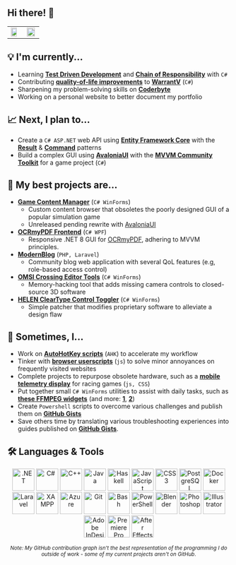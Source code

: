 ## Hi there! 👋

<!--


**sjain882/sjain882** is a ✨ _special_ ✨ repository because its `README.md` (this file)** appears on your GitHub profile.

Here are some ideas to get you started:

- 🔭 I’m currently working on ...
- 🌱 I’m currently learning ...
- 👯 I’m looking to collaborate on ...
- 🤔 I’m looking for help with ...
- 💬 Ask me about ...
- 📫 How to reach me: ...
- 😄 Pronouns: ...
- ⚡ Fun fact: ...
-->

<table align="center">
    <tr>
        <td>
            <img src="https://github-readme-stats.vercel.app/api?username=sjain882&count_private=true&theme=dark" width="80%" height="80%"/>
        </td>
        <td>
            <img src="https://github-readme-stats.vercel.app/api/top-langs/?username=sjain882&layout=compact&theme=dark" width="95%" height="95%"/>
        </td>
    </tr>
</table>

## **💡 I'm currently...**
- Learning **[Test Driven Development](https://en.wikipedia.org/wiki/Test-driven_development)** and **[Chain of Responsibility](https://refactoring.guru/design-patterns/chain-of-responsibility/csharp/example)** with `C#`
- Contributing **[quality-of-life improvements](https://github.com/sjain882/WarrantV/commits/allMyChanges/)** to **[WarrantV](https://www.gta5-mods.com/scripts/warrantv)** (`C#`)
- Sharpening my problem-solving skills on **[Coderbyte](https://coderbyte.com/)**
- Working on a personal website to better document my portfolio

## **📈 Next, I plan to...**
- Create a `C# ASP.NET` web API using **[Entity Framework Core](https://learn.microsoft.com/en-us/ef/core/)** with the **[Result](https://andrewlock.net/working-with-the-result-pattern-part-1-replacing-exceptions-as-control-flow/)** & **[Command](https://refactoring.guru/design-patterns/command/csharp/example)** patterns
- Build a complex GUI using **[AvaloniaUI](https://avaloniaui.net/)** with the **[MVVM Community Toolkit](https://learn.microsoft.com/en-us/dotnet/communitytoolkit/mvvm/)** for a game project (`C#`)

## **🚀 My best projects are...**
- **[Game Content Manager]()** (`C# WinForms`)
    - Custom content browser that obsoletes the poorly designed GUI of a popular simulation game
    - Unreleased pending rewrite with [AvaloniaUI](https://avaloniaui.net/)
‎
- **[OCRmyPDF Frontend](https://github.com/sjain882/OCRmyPDF-WinGUI)** (`C# WPF`)
    - Responsive .NET 8 GUI for [OCRmyPDF](https://github.com/ocrmypdf/OCRmyPDF), adhering to MVVM principles.
‎
- **[ModernBlog](https://github.com/sjain882/Csc348-blog)** (`PHP, Laravel`)
    - Community blog web application with several QoL features (e.g, role-based access control)
‎
- **[OMSI Crossing Editor Tools](https://github.com/sjain882/OMSI-Crossing-Editor-Tools)** (`C# WinForms`)
    - Memory-hacking tool that adds missing camera controls to closed-source 3D software
‎
- **[HELEN ClearType Control Toggler](https://github.com/sjain882/HELEN-ClearType-Toggle)** (`C# WinForms`)
    - Simple patcher that modifies proprietary software to alleviate a design flaw

## **🎨 Sometimes, I...**
- Work on **[AutoHotKey scripts](http://github.com/sjain882/autohotkey-scripts)** (`AHK`) to accelerate my workflow
- Tinker with **[browser userscripts](https://github.com/sjain882/Browser-Tweaks)** (`js`) to solve minor annoyances on frequently visited websites
- Complete projects to repurpose obsolete hardware, such as a **[mobile telemetry display](https://github.com/sjain882/ETS2-Basic-Info-Grid)** for racing games (`js, CSS`)
- Put together small `C# WinForms` utilities to assist with daily tasks, such as **[these FFMPEG widgets](https://github.com/sjain882/FFMPEG-QTTabBar-Tools)** (and more: **[1](https://github.com/sjain882/Ethernet-ForWakeOnLanOnly-Win)**, **[2](https://github.com/sjain882/HTPC-Res-Switcher)**)
- Create `Powershell` scripts to overcome various challenges and publish them on **[GitHub Gists](https://gist.github.com/sjain882)**
- Save others time by translating various troubleshooting experiences into guides published on **[GitHub Gists](https://gist.github.com/sjain882)**.

## **🛠 Languages & Tools**

<div align="center">  
<!-- Desktop Languages -->
<a href="https://dotnet.microsoft.com/download/dotnet-framework" target="_blank"><img src="https://profilinator.rishav.dev/skills-assets/dot-net-original-wordmark.svg" margin="15px" height="50px" alt=".NET"/></a> 
<a href="https://docs.microsoft.com/en-us/dotnet/csharp/" target="_blank"><img src="https://profilinator.rishav.dev/skills-assets/csharp-original.svg" margin="15px" height="50px" alt="C#"/></a>  
<a href="https://www.cplusplus.com/" target="_blank"><img src="https://profilinator.rishav.dev/skills-assets/cplusplus-original.svg" margin="15px" height="50px" alt="C++"/></a>  
<a href="https://www.java.com/" target="_blank"><img src="https://profilinator.rishav.dev/skills-assets/java-original-wordmark.svg" margin="15px" height="50px" alt="Java"/></a>    
<a href="https://www.haskell.org/" target="_blank"><img src="https://profilinator.rishav.dev/skills-assets/haskell.png" margin="15px" height="50px" alt="Haskell"/></a>   
<!-- Web Languages & Technologies-->
<a href="https://www.javascript.com/" target="_blank"><img src="https://profilinator.rishav.dev/skills-assets/javascript-original.svg" margin="15px" height="50px" alt="JavaScript"/></a>  
<a href="https://www.w3schools.com/css/" target="_blank"><img src="https://profilinator.rishav.dev/skills-assets/css3-original-wordmark.svg" margin="15px" height="50px" alt="CSS3"/></a>  
<a href="https://www.postgresql.org/" target="_blank"><img src="https://profilinator.rishav.dev/skills-assets/postgresql-original-wordmark.svg" margin="15px" height="50px" alt="PostgreSQL"/></a> 
<a href="https://www.docker.com/" target="_blank"><img src="https://profilinator.rishav.dev/skills-assets/docker-original-wordmark.svg" margin="15px" height="50px" alt="Docker"/></a>  
<a href="https://laravel.com/" target="_blank"><img src="https://profilinator.rishav.dev/skills-assets/laravel-plain-wordmark.svg" margin="15px" height="50px" alt="Laravel"/></a>   
<a href="https://www.apachefriends.org/" target="_blank"><img src="https://profilinator.rishav.dev/skills-assets/xampp.png"  margin="15px" height="50px" alt="XAMPP"/></a>  
<a href="https://azure.microsoft.com/en-in/" target="_blank"><img src="https://profilinator.rishav.dev/skills-assets/microsoft_azure-icon.svg" margin="15px" height="50px" alt="Azure"/></a>  
<!-- Other -->
<a href="https://github.com/" target="_blank"><img src="https://profilinator.rishav.dev/skills-assets/git-scm-icon.svg" margin="15px" height="50px" alt="Git"/></a>  
<a href="https://www.gnu.org/software/bash/" target="_blank"><img src="https://profilinator.rishav.dev/skills-assets/gnu_bash-icon.svg" margin="15px" height="50px" alt="Bash"/></a>  
<a href="https://docs.microsoft.com/en-us/powershell/" target="_blank"><img src="https://profilinator.rishav.dev/skills-assets/powershell.png" margin="15px" height="50px" alt="PowerShell"/></a>  
<!-- Creative -->
<a href="https://www.blender.org/" target="_blank"><img src="https://profilinator.rishav.dev/skills-assets/blender_community_badge_white.svg" margin="15px" height="50px" alt="Blender"/></a>  
<a href="https://www.adobe.com/in/products/photoshop.html" target="_blank"><img src="https://profilinator.rishav.dev/skills-assets/photoshop-plain.svg" margin="15px" height="50px" alt="Photoshop"/></a>  
<a href="https://www.adobe.com/in/products/illustrator.html" target="_blank"><img src="https://profilinator.rishav.dev/skills-assets/adobe_illustrator-icon.svg" margin="15px" height="50px" alt="Illustrator"/></a> 
<a href="https://www.adobe.com/in/products/indesign.html" target="_blank"><img src="https://profilinator.rishav.dev/skills-assets/adobeindesign.svg" margin="15px" height="50px" alt="Adobe InDesign"/></a> 
<a href="https://www.adobe.com/in/products/premiere.html" target="_blank"><img src="https://profilinator.rishav.dev/skills-assets/adobepremierepro.png" margin="15px" height="50px" alt="Premiere Pro"/></a>  
<a href="https://www.adobe.com/in/products/aftereffects.html" target="_blank"><img src="https://profilinator.rishav.dev/skills-assets/aftereffects.png" margin="15px" height="50px" alt="After Effects"/></a> 

<sub>*Note: My GitHub contribution graph isn't the best representation of the programming I do outside of work - some of my current projects aren't on GitHub*.</sub>

</div>



